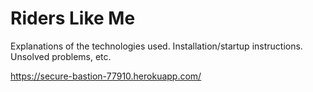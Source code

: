 # Riders Like Me

Explanations of the technologies used.
Installation/startup instructions.
Unsolved problems, etc.

https://secure-bastion-77910.herokuapp.com/
